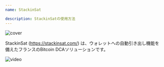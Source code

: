 ```yaml
---
name: StackinSat

description: StackinSatの使用方法
---
```


![cover](assets/cover.webp)

StackinSat (https://stackinsat.com/) は、ウォレットへの自動引き出し機能を備えたフランスのBitcoin DCAソリューションです。

![video](https://www.youtube.com/watch?v=mpT3kJDfRVw)
